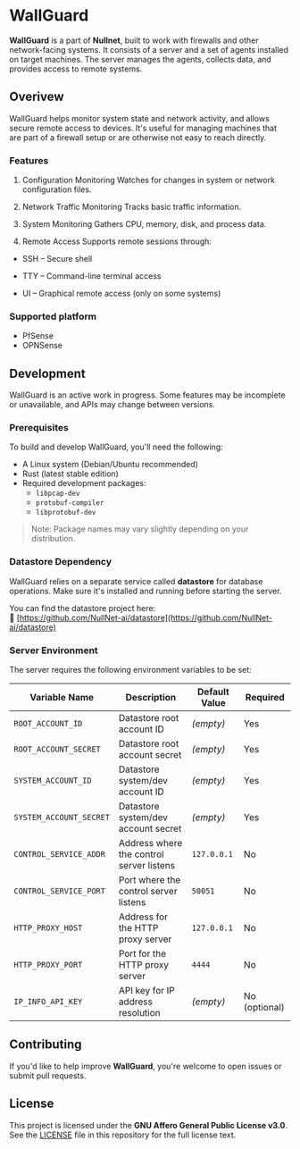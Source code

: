 # WallGuard

**WallGuard** is a part of **Nullnet**, built to work with firewalls and other network-facing systems. It consists of a server and a set of agents installed on target machines. The server manages the agents, collects data, and provides access to remote systems.

## Overivew

WallGuard helps monitor system state and network activity, and allows secure remote access to devices. It's useful for managing machines that are part of a firewall setup or are otherwise not easy to reach directly.

### Features

1. Configuration Monitoring
   Watches for changes in system or network configuration files.

2. Network Traffic Monitoring
   Tracks basic traffic information.

3. System Monitoring
   Gathers CPU, memory, disk, and process data.

4. Remote Access
   Supports remote sessions through:

- SSH – Secure shell

- TTY – Command-line terminal access

- UI – Graphical remote access (only on some systems)

### Supported platform

- PfSense
- OPNSense

## Development

WallGuard is an active work in progress. Some features may be incomplete or unavailable, and APIs may change between versions.

### Prerequisites

To build and develop WallGuard, you'll need the following:

- A Linux system (Debian/Ubuntu recommended)
- Rust (latest stable edition)
- Required development packages:
  - `libpcap-dev`
  - `protobuf-compiler`
  - `libprotobuf-dev`

> Note: Package names may vary slightly depending on your distribution.

### Datastore Dependency

WallGuard relies on a separate service called **datastore** for database operations. Make sure it's installed and running before starting the server.

You can find the datastore project here:  
🔗 [https://github.com/NullNet-ai/datastore](https://github.com/NullNet-ai/datastore)

### Server Environment

The server requires the following environment variables to be set:

| Variable Name           | Description                                      | Default Value | Required      |
| ----------------------- | ------------------------------------------------ | ------------- | ------------- |
| `ROOT_ACCOUNT_ID`       | Datastore root account ID                        | _(empty)_     | Yes           |
| `ROOT_ACCOUNT_SECRET`   | Datastore root account secret                    | _(empty)_     | Yes           |
| `SYSTEM_ACCOUNT_ID`     | Datastore system/dev account ID                  | _(empty)_     | Yes           |
| `SYSTEM_ACCOUNT_SECRET` | Datastore system/dev account secret              | _(empty)_     | Yes           |
| `CONTROL_SERVICE_ADDR`  | Address where the control server listens         | `127.0.0.1`   | No            |
| `CONTROL_SERVICE_PORT`  | Port where the control server listens            | `50051`       | No            |
| `HTTP_PROXY_HOST`       | Address for the HTTP proxy server                | `127.0.0.1`   | No            |
| `HTTP_PROXY_PORT`       | Port for the HTTP proxy server                   | `4444`        | No            |
| `IP_INFO_API_KEY`       | API key for IP address resolution                | _(empty)_     | No (optional) |

## Contributing

If you'd like to help improve **WallGuard**, you're welcome to open issues or submit pull requests.

## License

This project is licensed under the **GNU Affero General Public License v3.0**.  
See the [LICENSE](LICENSE) file in this repository for the full license text.
